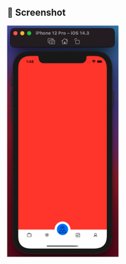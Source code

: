 ## :camera_flash: Screenshot 
<img src="/CustomBottomNavigation/screenshots/screenshot_1.png" width="260">

